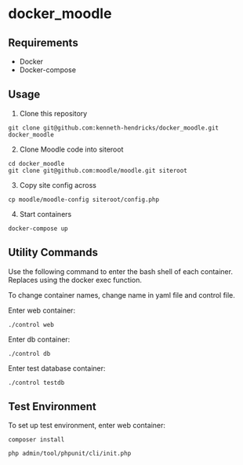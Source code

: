 # docker_moodle

## Requirements
* Docker
* Docker-compose

## Usage

1. Clone this repository
```
git clone git@github.com:kenneth-hendricks/docker_moodle.git docker_moodle
```

2. Clone Moodle code into siteroot
```
cd docker_moodle
git clone git@github.com:moodle/moodle.git siteroot
```

3. Copy site config across
```
cp moodle/moodle-config siteroot/config.php
```

4. Start containers
```
docker-compose up
```

## Utility Commands
Use the following command to enter the bash shell of each container. 
Replaces using the docker exec function. 

To change container names, change name in yaml file and control file. 

Enter web container:
```
./control web
```
Enter db container:
```
./control db
```
Enter test database container:
```
./control testdb
```

## Test Environment
To set up test environment, enter web container:

```
composer install

php admin/tool/phpunit/cli/init.php
```